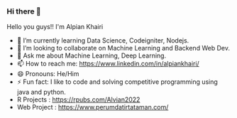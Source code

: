 ### Hi there 👋

Hello you guys!! I'm Alpian Khairi

- 🌱 I’m currently learning Data Science, Codeigniter, Nodejs.
- 👯 I’m looking to collaborate on Machine Learning and Backend Web Dev.
- 💬 Ask me about Machine Learning, Deep Learning.
- 📫 How to reach me: https://www.linkedin.com/in/alpiankhairi/
- 😄 Pronouns: He/Him
- ⚡ Fun fact: I like to code and solving competitive programming using java and python.
- R Projects : https://rpubs.com/Alvian2022
- Web Project : https://www.perumdatirtataman.com/

